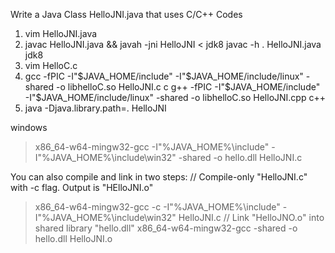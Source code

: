 Write a Java Class HelloJNI.java that uses C/C++ Codes
1. vim HelloJNI.java
2. javac HelloJNI.java && javah -jni HelloJNI   < jdk8
   javac -h . HelloJNI.java                     jdk8
3. vim HelloC.c
4. gcc -fPIC -I"$JAVA_HOME/include" -I"$JAVA_HOME/include/linux" -shared -o libhelloC.so HelloJNI.c    c
   g++ -fPIC -I"$JAVA_HOME/include" -I"$JAVA_HOME/include/linux" -shared -o libhelloC.so HelloJNI.cpp  c++
5. java -Djava.library.path=. HelloJNI


windows 
> x86_64-w64-mingw32-gcc -I"%JAVA_HOME%\include" -I"%JAVA_HOME%\include\win32" -shared -o hello.dll HelloJNI.c

You can also compile and link in two steps:
// Compile-only "HelloJNI.c" with -c flag. Output is "HElloJNI.o"
> x86_64-w64-mingw32-gcc -c -I"%JAVA_HOME%\include" -I"%JAVA_HOME%\include\win32" HelloJNI.c
// Link "HelloJNO.o" into shared library "hello.dll"
> x86_64-w64-mingw32-gcc -shared -o hello.dll HelloJNI.o

